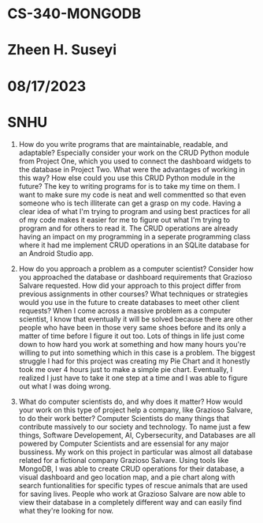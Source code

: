 # CS-340-MONGODB
# Zheen H. Suseyi
# 08/17/2023
# SNHU
1. How do you write programs that are maintainable, readable, and adaptable? Especially consider your work on the CRUD Python module from Project One, which you used to connect the dashboard widgets to the database in Project Two. What were the advantages of working in this way? How else could you use this CRUD Python module in the future?
    The key to writing programs for  is to take my time on them. I want to make sure my code is neat and well commentted so that even someone who is tech illiterate can get a grasp on my code. Having a clear idea of what I'm trying to program and using best practices for all of my code makes it easier for me to figure out what I'm trying to program and for others to read it. The CRUD operations are already having an impact on my programming in a seperate programming class where it had me implement CRUD operations in an SQLite database for an Android Studio app.
   
2. How do you approach a problem as a computer scientist? Consider how you approached the database or dashboard requirements that Grazioso Salvare requested. How did your approach to this project differ from previous assignments in other courses? What techniques or strategies would you use in the future to create databases to meet other client requests?
      When I come across a massive problem as a computer scientist, I know that eventually it will be solved because there are other people who have been in those very same shoes before and its only a matter of time before I figure it out too. Lots of things in life just come down to how hard you work at something and how many hours you're willing to put into something which in this case is a problem. The biggest struggle I had for this project was creating my Pie Chart and it honestly took me over 4 hours just to make a simple pie chart. Eventually, I realized I just have to take it one step at a time and I was able to figure out what I was doing wrong.
   
4. What do computer scientists do, and why does it matter? How would your work on this type of project help a company, like Grazioso Salvare, to do their work better?
       Computer Scientists do many things that contribute massively to our society and technology. To name just a few things, Software Developement, AI, Cybersecurity, and Databases are all powered by Computer Scientists and are essensial for any major bussiness. My work on this project in particular was almost all database related for a fictional company Grazioso Salvare. Using tools like MongoDB, I was able to create CRUD operations for their database, a visual dashboard and geo location map, and a pie chart along with search funtionalities for specific types of rescue animals that are used for saving lives. People who work at Grazioso Salvare are now able to view their database in a completely different way and can easily find what they're looking for now.
